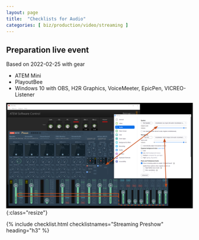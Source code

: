 ```yaml
---
layout: page
title:  "Checklists for Audio"
categories: [ biz/production/video/streaming ]
---
```



## Preparation live event

Based on 2022-02-25 with gear

- ATEM Mini
- PlayoutBee
- Windows 10 with OBS, H2R Graphics, VoiceMeeter, EpicPen, VICREO-Listener


![Audio Routing](/biz/production/video/images/AudioRoutingZoomVoicemeeterAtemmic.png){:class="resize"}

{% include checklist.html checklistnames="Streaming Preshow" heading="h3" %}


